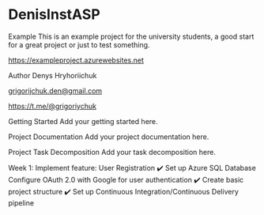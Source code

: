 ﻿# DenisInstASP

Example
This is an example project for the university students, a good start for a great project or just to test something.

https://exampleproject.azurewebsites.net

Author
Denys Hryhoriichuk

grigorijchuk.den@gmail.com

https://t.me/@grigoriychuk

Getting Started
Add your getting started here.

Project Documentation
Add your project documentation here.

Project Task Decomposition
Add your task decomposition here.

Week 1:
Implement feature: User Registration ✔️
Set up Azure SQL Database
Configure OAuth 2.0 with Google for user authentication ✔️
Create basic project structure ✔️
Set up Continuous Integration/Continuous Delivery pipeline
